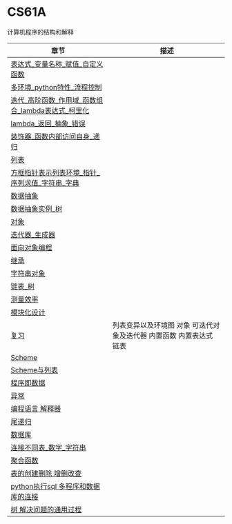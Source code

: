 # CS61A

计算机程序的结构和解释

| 章节 | 描述 |
| - | - |
| [表达式_变量名称_赋值_自定义函数](Unit1.md) | |
| [多环境_python特性_流程控制](Unit2.md) | |
| [迭代_高阶函数_作用域_函数组合_lambda表达式_柯里化](Unit3.md) | |
| [lambda_返回_抽象_错误](Unit4.md) | |
| [装饰器_函数内部访问自身_递归](Unit5.md) | |
| [列表](Unit6.md) | |
| [方框指针表示列表环境_指针_序列求值_字符串_字典](Unit7.md) | |
| [数据抽象](Unit8.md) | |
| [数据抽象实例_树](Unit9.md) | |
| [对象](Unit10.md) | |
| [迭代器_生成器](Unit11.md) | |
| [面向对象编程](Unit12.md) | |
| [继承](Unit13.md) | |
| [字符串对象](Unit14.md) | |
| [链表_树](Unit15.md) | |
| [测量效率](Unit16.md) | |
| [模块化设计](Unit17.md) | |
| [复习](Unit18.md) | 列表变异以及环境图 对象 可迭代对象及迭代器 内置函数 内置表达式 链表|
| [Scheme](Unit19.md) | |
| [Scheme与列表](Unit20.md) | |
| [程序即数据](Unit25.md) | |
| [异常](Unit21.md) | |
| [编程语言 解释器](Unit22.md) | |
| [尾递归](Unit24.md) | |
| [数据库](Unit23.md) | |
| [连接不同表_数字_字符串](Unit26.md) | |
| [聚合函数](Unit27.md) | |
| [表的创建删除 增删改查](Unit28.md) | |
| [python执行sql 多程序和数据库的连接](Unit29.md) | |
| [树 解决问题的通用过程](Unit30.md) | |
